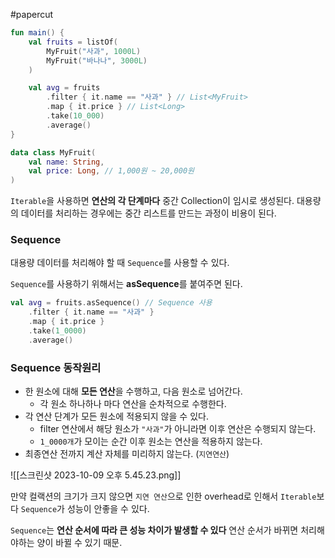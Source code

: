 #papercut

```kotlin
fun main() {
	val fruits = listOf(
		MyFruit("사과", 1000L)
		MyFruit("바나나", 3000L)
	)

	val avg = fruits
		.filter { it.name == "사과" } // List<MyFruit>
		.map { it.price } // List<Long>
		.take(10_000)
		.average()
}

data class MyFruit(
	val name: String,
	val price: Long, // 1,000원 ~ 20,000원
)
```

`Iterable`을 사용하면 **연산의 각 단계마다** 중간 Collection이 임시로 생성된다. 대용량의 데이터를 처리하는 경우에는 중간 리스트를 만드는 과정이 비용이 된다.
### Sequence

대용량 데이터를 처리해야 할 때 `Sequence`를 사용할 수 있다.

`Sequence`를 사용하기 위해서는 **asSequence**를 붙여주면 된다.

```kotlin
val avg = fruits.asSequence() // Sequence 사용
	.filter { it.name == "사과" }
	.map { it.price }
	.take(1_0000)
	.average()
```
### Sequence 동작원리

- 한 원소에 대해 **모든 연산**을 수행하고, 다음 원소로 넘어간다.
    - 각 원소 하나하나 마다 연산을 순차적으로 수행한다.
- 각 연산 단계가 모든 원소에 적용되지 않을 수 있다.
    - filter 연산에서 해당 원소가 `"사과"`가 아니라면 이후 연산은 수행되지 않는다.
    - `1_0000개`가 모이는 순간 이후 원소는 연산을 적용하지 않는다.
- 최종연산 전까지 계산 자체를 미리하지 않는다. (`지연연산`)

![[스크린샷 2023-10-09 오후 5.45.23.png]]

만약 컬랙션의 크기가 크지 않으면 `지연 연산`으로 인한 overhead로 인해서 `Iterable`보다 `Sequence`가 성능이 안좋을 수 있다.

`Sequence`는 **연산 순서에 따라 큰 성능 차이가 발생할 수 있다** 연산 순서가 바뀌면 처리해야하는 양이 바뀔 수 있기 때문.